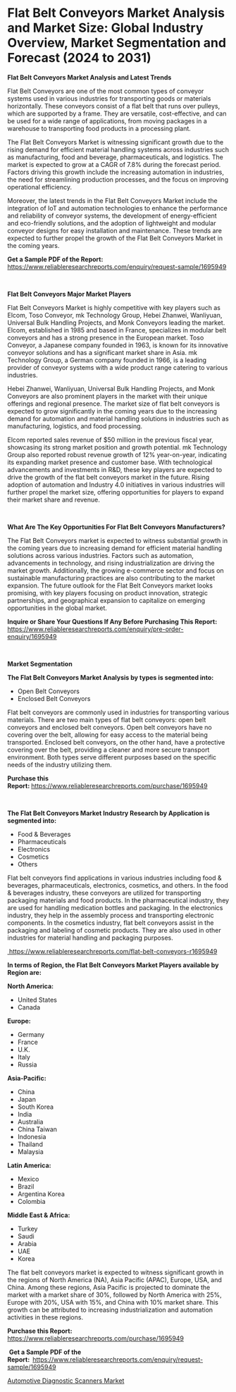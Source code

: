<p><h1>Flat Belt Conveyors Market Analysis and Market Size: Global Industry Overview, Market Segmentation and Forecast (2024 to 2031)</h1></p><p><strong>Flat Belt Conveyors Market Analysis and Latest Trends</strong></p>
<p><p>Flat Belt Conveyors are one of the most common types of conveyor systems used in various industries for transporting goods or materials horizontally. These conveyors consist of a flat belt that runs over pulleys, which are supported by a frame. They are versatile, cost-effective, and can be used for a wide range of applications, from moving packages in a warehouse to transporting food products in a processing plant.</p><p>The Flat Belt Conveyors Market is witnessing significant growth due to the rising demand for efficient material handling systems across industries such as manufacturing, food and beverage, pharmaceuticals, and logistics. The market is expected to grow at a CAGR of 7.8% during the forecast period. Factors driving this growth include the increasing automation in industries, the need for streamlining production processes, and the focus on improving operational efficiency.</p><p>Moreover, the latest trends in the Flat Belt Conveyors Market include the integration of IoT and automation technologies to enhance the performance and reliability of conveyor systems, the development of energy-efficient and eco-friendly solutions, and the adoption of lightweight and modular conveyor designs for easy installation and maintenance. These trends are expected to further propel the growth of the Flat Belt Conveyors Market in the coming years.</p></p>
<p><strong>Get a Sample PDF of the Report:&nbsp;</strong> <a href="https://www.reliableresearchreports.com/enquiry/request-sample/1695949">https://www.reliableresearchreports.com/enquiry/request-sample/1695949</a></p>
<p>&nbsp;</p>
<p><strong>Flat Belt Conveyors Major Market Players</strong></p>
<p><p>Flat Belt Conveyors Market is highly competitive with key players such as Elcom, Toso Conveyor, mk Technology Group, Hebei Zhanwei, Wanliyuan, Universal Bulk Handling Projects, and Monk Conveyors leading the market. Elcom, established in 1985 and based in France, specializes in modular belt conveyors and has a strong presence in the European market. Toso Conveyor, a Japanese company founded in 1963, is known for its innovative conveyor solutions and has a significant market share in Asia. mk Technology Group, a German company founded in 1966, is a leading provider of conveyor systems with a wide product range catering to various industries.</p><p>Hebei Zhanwei, Wanliyuan, Universal Bulk Handling Projects, and Monk Conveyors are also prominent players in the market with their unique offerings and regional presence. The market size of flat belt conveyors is expected to grow significantly in the coming years due to the increasing demand for automation and material handling solutions in industries such as manufacturing, logistics, and food processing. </p><p>Elcom reported sales revenue of $50 million in the previous fiscal year, showcasing its strong market position and growth potential. mk Technology Group also reported robust revenue growth of 12% year-on-year, indicating its expanding market presence and customer base. With technological advancements and investments in R&D, these key players are expected to drive the growth of the flat belt conveyors market in the future. Rising adoption of automation and Industry 4.0 initiatives in various industries will further propel the market size, offering opportunities for players to expand their market share and revenue.</p></p>
<p>&nbsp;</p>
<p><strong>What Are The Key Opportunities For Flat Belt Conveyors Manufacturers?</strong></p>
<p><p>The Flat Belt Conveyors market is expected to witness substantial growth in the coming years due to increasing demand for efficient material handling solutions across various industries. Factors such as automation, advancements in technology, and rising industrialization are driving the market growth. Additionally, the growing e-commerce sector and focus on sustainable manufacturing practices are also contributing to the market expansion. The future outlook for the Flat Belt Conveyors market looks promising, with key players focusing on product innovation, strategic partnerships, and geographical expansion to capitalize on emerging opportunities in the global market.</p></p>
<p><strong>Inquire or Share Your Questions If Any Before Purchasing This Report:</strong> <a href="https://www.reliableresearchreports.com/enquiry/pre-order-enquiry/1695949">https://www.reliableresearchreports.com/enquiry/pre-order-enquiry/1695949</a></p>
<p>&nbsp;</p>
<p><strong>Market Segmentation</strong></p>
<p><strong>The Flat Belt Conveyors Market Analysis by types is segmented into:</strong></p>
<p><ul><li>Open Belt Conveyors</li><li>Enclosed Belt Conveyors</li></ul></p>
<p><p>Flat belt conveyors are commonly used in industries for transporting various materials. There are two main types of flat belt conveyors: open belt conveyors and enclosed belt conveyors. Open belt conveyors have no covering over the belt, allowing for easy access to the material being transported. Enclosed belt conveyors, on the other hand, have a protective covering over the belt, providing a cleaner and more secure transport environment. Both types serve different purposes based on the specific needs of the industry utilizing them.</p></p>
<p><strong>Purchase this Report:&nbsp;</strong><a href="https://www.reliableresearchreports.com/purchase/1695949">https://www.reliableresearchreports.com/purchase/1695949</a></p>
<p>&nbsp;</p>
<p><strong>The Flat Belt Conveyors Market Industry Research by Application is segmented into:</strong></p>
<p><ul><li>Food & Beverages</li><li>Pharmaceuticals</li><li>Electronics</li><li>Cosmetics</li><li>Others</li></ul></p>
<p><p>Flat belt conveyors find applications in various industries including food & beverages, pharmaceuticals, electronics, cosmetics, and others. In the food & beverages industry, these conveyors are utilized for transporting packaging materials and food products. In the pharmaceutical industry, they are used for handling medication bottles and packaging. In the electronics industry, they help in the assembly process and transporting electronic components. In the cosmetics industry, flat belt conveyors assist in the packaging and labeling of cosmetic products. They are also used in other industries for material handling and packaging purposes.</p></p>
<p><a href="https://www.reliableresearchreports.com/flat-belt-conveyors-r1695949">&nbsp;https://www.reliableresearchreports.com/flat-belt-conveyors-r1695949</a></p>
<p><strong>In terms of Region, the Flat Belt Conveyors Market Players available by Region are:</strong></p>
<p>
    <p> <strong> North America: </strong>
        <ul>
            <li>United States</li>
            <li>Canada</li>
        </ul>
        </p> 
    <p> <strong> Europe: </strong>
        <ul>
            <li>Germany</li>
            <li>France</li>
            <li>U.K.</li>
            <li>Italy</li>
            <li>Russia</li>
        </ul>
        </p> 
    <p> <strong> Asia-Pacific: </strong>
        <ul>
            <li>China</li>
            <li>Japan</li>
            <li>South Korea</li>
            <li>India</li>
            <li>Australia</li>
            <li>China Taiwan</li>
            <li>Indonesia</li>
            <li>Thailand</li>
            <li>Malaysia</li>
        </ul>
        </p> 
    <p> <strong> Latin America: </strong>
        <ul>
            <li>Mexico</li>
            <li>Brazil</li>
            <li>Argentina Korea</li>
            <li>Colombia</li>
        </ul>
        </p> 
    <p> <strong> Middle East & Africa: </strong>
        <ul>
            <li>Turkey</li>
            <li>Saudi</li>
            <li>Arabia</li>
            <li>UAE</li>
            <li>Korea</li>
        </ul>
    </p>
    </p>
<p><p>The flat belt conveyors market is expected to witness significant growth in the regions of North America (NA), Asia Pacific (APAC), Europe, USA, and China. Among these regions, Asia Pacific is projected to dominate the market with a market share of 30%, followed by North America with 25%, Europe with 20%, USA with 15%, and China with 10% market share. This growth can be attributed to increasing industrialization and automation activities in these regions.</p></p>
<p><strong>Purchase this Report: </strong><a href="https://www.reliableresearchreports.com/purchase/1695949">https://www.reliableresearchreports.com/purchase/1695949</a></p>
<p>&nbsp;<strong>Get a Sample PDF of the Report:&nbsp;&nbsp;</strong><a href="https://www.reliableresearchreports.com/enquiry/request-sample/1695949">https://www.reliableresearchreports.com/enquiry/request-sample/1695949</a></p>
<p><strong></strong></p>
<p><p><a href="https://github.com/JameTravis/Market-Research-Report-List-5/blob/main/automotive-diagnostic-scanners-market.md">Automotive Diagnostic Scanners Market</a></p></p>
